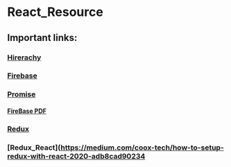 # React_Resource
## Important links:

### [Hirerachy](https://projects.wojtekmaj.pl/react-lifecycle-methods-diagram/)

### [Firebase](https://firebase.google.com/)

### [Promise](https://developer.mozilla.org/en-US/docs/Web/JavaScript/Reference/Global_Objects/Promise)


#### [FireBase PDF](https://github.com/fantasy-08/React_Resource/blob/main/Resources/firebase.pdf)


### [Redux](https://redux.js.org/recipes/configuring-your-store/)

### [Redux_React](https://medium.com/coox-tech/how-to-setup-redux-with-react-2020-adb8cad90234
